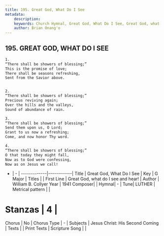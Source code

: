 ```yaml
---
title: 195. Great God, What Do I See
metadata:
    description: 
    keywords: Church Hymnal, Great God, What Do I See, Great God, what do I see and hear!, 
    author: Brian Onang'o
---
```



## 195. GREAT GOD, WHAT DO I SEE

```txt
1.
“There shall be showers of blessing;”
This is the promise of love;
There shall be seasons refreshing,
Sent from the Savior above.


2.
“There shall be showers of blessing;”
Precious reviving again;
Over the hills and the valleys,
Sound of abundance of rain.

3.
“There shall be showers of blessing;”
Send them upon us, O Lord;
Grant to us now a refreshing;
Come, and now honor Thy word.

4.
“There shall be showers of blessing;”
O that today they might fall,
Now as to God were confessing,
Now as on Jesus we call!
```

- |   -  |
-------------|------------|
Title | Great God, What Do I See |
Key | G Major |
Titles |  |
First Line | Great God, what do I see and hear! |
Author | William B. Collyer
Year | 1941
Composer|  |
Hymnal|  - |
Tune| LUTHER |
Metrical pattern | |
# Stanzas | 4 |
Chorus | No |
Chorus Type | - |
Subjects | Jesus Christ: His Second Coming |
Texts |  |
Print Texts | 
Scripture Song |  |
  

